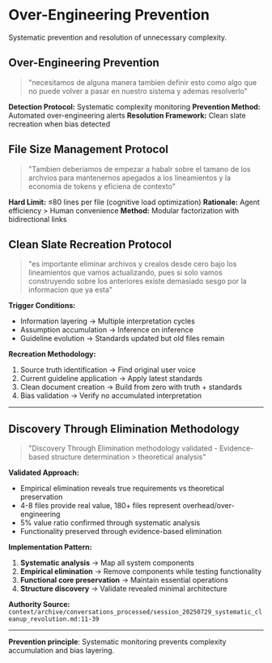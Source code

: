 # Over-Engineering Prevention

Systematic prevention and resolution of unnecessary complexity.

## Over-Engineering Prevention

> "necesitamos de alguna manera tambien definir esto como algo que no puede volver a pasar en nuestro sistema y ademas resolverlo"

**Detection Protocol:** Systematic complexity monitoring
**Prevention Method:** Automated over-engineering alerts
**Resolution Framework:** Clean slate recreation when bias detected

## File Size Management Protocol

> "Tambien deberiamos de empezar a habalr sobre el tamano de los archvios para mantenernos apegados a los lineamientos y la economia de tokens y eficiena de contexto"

**Hard Limit:** ≤80 lines per file (cognitive load optimization)
**Rationale:** Agent efficiency > Human convenience
**Method:** Modular factorization with bidirectional links

## Clean Slate Recreation Protocol

> "es importante eliminar archivos y crealos desde cero bajo los lineamientos que vamos actualizando, pues si solo vamos construyendo sobre los anteriores existe demasiado sesgo por la informacion que ya esta"

**Trigger Conditions:**
- Information layering → Multiple interpretation cycles
- Assumption accumulation → Inference on inference
- Guideline evolution → Standards updated but old files remain

**Recreation Methodology:**
1. Source truth identification → Find original user voice
2. Current guideline application → Apply latest standards
3. Clean document creation → Build from zero with truth + standards
4. Bias validation → Verify no accumulated interpretation

---

## Discovery Through Elimination Methodology

> "Discovery Through Elimination methodology validated - Evidence-based structure determination > theoretical analysis"

**Validated Approach:**
- Empirical elimination reveals true requirements vs theoretical preservation
- 4-8 files provide real value, 180+ files represent overhead/over-engineering  
- 5% value ratio confirmed through systematic analysis
- Functionality preserved through evidence-based elimination

**Implementation Pattern:**
1. **Systematic analysis** → Map all system components
2. **Empirical elimination** → Remove components while testing functionality
3. **Functional core preservation** → Maintain essential operations
4. **Structure discovery** → Validate revealed minimal architecture

**Authority Source:** `context/archive/conversations_processed/session_20250729_systematic_cleanup_revolution.md:11-39`

---

**Prevention principle**: Systematic monitoring prevents complexity accumulation and bias layering.